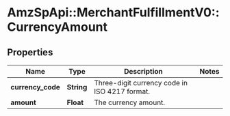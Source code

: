 # AmzSpApi::MerchantFulfillmentV0::CurrencyAmount

## Properties
Name | Type | Description | Notes
------------ | ------------- | ------------- | -------------
**currency_code** | **String** | Three-digit currency code in ISO 4217 format. | 
**amount** | **Float** | The currency amount. | 

